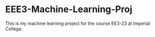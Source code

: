 # EEE3-Machine-Learning-Proj

This is my machine learning project for the course EE3-23 at Imperial College.

